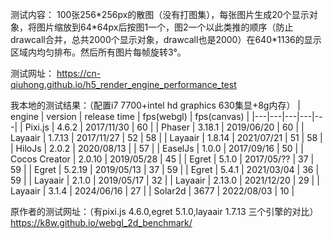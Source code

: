 测试内容：
100张256\*256px的散图（没有打图集），每张图片生成20个显示对象，将图片缩放到64\*64px后按图1一个，图2一个以此类推的顺序（防止drawcall合并，总共2000个显示对象，drawcall也是2000）在640*1136的显示区域内均匀排布。然后所有图片每帧旋转3°。

测试网址：
https://cn-qiuhong.github.io/h5_render_engine_performance_test

我本地的测试结果：（配置i7 7700+intel hd graphics 630集显+8g内存）
| engine | version | release time | fps(webgl) | fps(canvas) |
|---|---|---|---|---|
| Pixi.js       | 4.6.2     | 2017/11/30 | 60 |
| Phaser        | 3.18.1    | 2019/06/20 | 60 |
| Layaair       | 1.7.13    | 2017/11/27 | 52 | 58 |
| Layaair       | 1.8.14    | 2021/07/21 | 51 | 58 |
| HiloJs        | 2.0.2     | 2020/08/13 |    | 57 |
| EaselJs       | 1.0.0     | 2017/09/16 | 50 |
| Cocos Creator | 2.0.10    | 2019/05/28 | 45 |
| Egret         | 5.1.0     | 2017/05/?? | 37 | 59 |
| Egret         | 5.2.19    | 2019/05/13 | 37 | 59 |
| Egret         | 5.4.1     | 2021/03/04 | 36 | 59 |
| Layaair       | 2.1.0     | 2019/05/17 | 32 |
| Layaair       | 2.13.0    | 2021/12/20 | 29 |
| Layaair       | 3.1.4     | 2024/06/16 | 27 |
| Solar2d       | 3677      | 2022/08/03 | 10 |

原作者的测试网址：（有pixi.js 4.6.0,egret 5.1.0,layaair 1.7.13 三个引擎的对比）
https://k8w.github.io/webgl_2d_benchmark/
